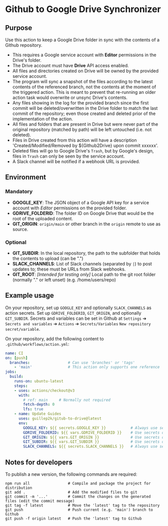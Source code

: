 # Github to Google Drive Synchronizer

## Purpose

Use this action to keep a Google Drive folder in sync with the contents of a Github repository.

* This requires a Google service account with **Editor** permissions in the Drive's folder.
* The Drive account must have **Drive** API access enabled.
* All files and directories created on Drive will be owned by the provided service account.
* The program will sync a snapshot of the files according to the latest contents of the referenced branch, not the contents at the moment of the triggered action. This is meant to prevent that re-running an older action task would overwrite or unsync Drive's contents.
* Any files showing in the log for the provided branch since the first commit will be deleted/overwritten in the Drive folder to match the last commit of the repository; even those created and deleted prior of the implementation of the action.
* All files and folders that are present in Drive but were never part of the original repository (matched by path) will be left untouched (i.e. not deleted).
* Files in Drive created from this action will have a description 'Created/Modified/Removed by ${Github2Drive} upon commit xxxxxx'.
* Deleted files will go to Google Drive's `Trash`, but by Google's design, files in `Trash` can only be seen by the service account.
* A Slack channel will be notified if a webhook URL is provided.

## Environment

### Mandatory

* **GOOGLE_KEY**: The JSON object of a Google API key for a service account with *Editor* permissions on the provided folder.
* **GDRIVE_FOLDERID**: The folder ID on Google Drive that would be the root of the uploaded content.
* **GIT_ORIGIN**: `origin/main` or other branch in the `origin` remote to use as source.

### Optional

* **GIT_SUBDIR**: In the local repository, the path to the subfolder that holds the contents to upload (can be ".")
* **SLACK_CHANNELS**: List of Slack channels (separated by `|`) to post updates to; these must be URLs from Slack webhooks.
* **GIT_ROOT**: _[Intended for testing only]_ Local path to the git root folder (normally "." or left unset) (e.g. /home/users/repo)

## Example usage

On your repository, set up `GOOGLE_KEY` and optionally `SLACK_CHANNELS` as action secrets. Set up `GDRIVE_FOLDERID`, `GIT_ORIGIN`, and optionally `GIT_SUBDIR`. Secrets and variables can be set in Github at `Settings` ➔ `Secrets and variables` ➔ `Actions` ➔ `Secrets/Variables` `New repository secret/variable`.

On your repository, add the following content to `.github/workflows/action.yml`:

```yaml
name: CI
on: [push]
  branches:                 # Can use 'branches' or 'tags'
    - 'main'                # This action only supports one reference
jobs:
  build:
    runs-on: ubuntu-latest
    steps:
    - uses: actions/checkout@v3
      with:
        # ref: main     # Normally not required
        fetch-depth: 0
        lfs: true
    - name: Update Guides
      uses: guillep2k/gitub-to-drive@latest
      env:
        GOOGLE_KEY: ${{ secrets.GOOGLE_KEY }}           # Always use secrets
        GDRIVE_FOLDERID: ${{ vars.GDRIVE_FOLDERID }}    # Use secrets or vars accordingly
        GIT_ORIGIN: ${{ vars.GIT_ORIGIN }}              # Use secrets or vars accordingly
        GIT_SUBDIR: ${{ vars.GIT_SUBDIR }}              # Use secrets or vars accordingly
        SLACK_CHANNELS: ${{ secrets.SLACK_CHANNELS }}   # Always use secrets
```

## Notes for developers

To publish a new version, the following commands are required:

```
npm run all                 # Compile and package the project for distribution
git add .                   # Add the modified files to git
git commit -m '...'         # Commit the changes on the generated files (edit the commit message)
git tag -f latest           # Move the 'latest' tag to the repository
git push                    # Push current (e.g. 'main') branch to Github
git push -f origin latest   # Push the 'latest' tag to Github
```
